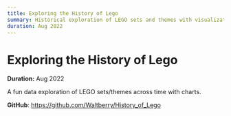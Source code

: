 ```yaml
---
title: Exploring the History of Lego
summary: Historical exploration of LEGO sets and themes with visualizations.
duration: Aug 2022
---
```


# Exploring the History of Lego

**Duration:** Aug 2022

A fun data exploration of LEGO sets/themes across time with charts.

**GitHub**: <https://github.com/Waltberry/History_of_Lego>

